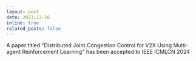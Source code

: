 ```yaml
---
layout: post
date: 2023-12-16
inline: true
related_posts: false
---
```


A paper titled "Distributed Joint Congestion Control for V2X Using Multi-agent Reinforcement Learning" has been accepted to IEEE ICMLCN 2024
